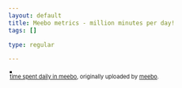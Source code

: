 ```yaml
--- 
layout: default
title: Meebo metrics - million minutes per day!
tags: []

type: regular

---
```

<style type="text/css">
.flickr-photo { border: solid 2px #000000; }
.flickr-yourcomment { }
.flickr-frame { text-align: left; padding: 3px; }
.flickr-caption { font-size: 0.8em; margin-top: 0px; }
</style>

<div class="flickr-frame">
	<a href="http://www.flickr.com/photos/meebo/261257089/" title="photo sharing"><img src="http://static.flickr.com/88/261257089_c81b11c386.jpg" class="flickr-photo" alt="" /></a>
<br />
	<span class="flickr-caption"><a href="http://www.flickr.com/photos/meebo/261257089/">time spent daily in meebo</a>, originally uploaded by <a href="http://www.flickr.com/people/meebo/">meebo</a>.</span>
</div>
				
<p class="flickr-yourcomment">
	
</p>
